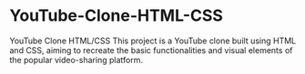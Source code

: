 # YouTube-Clone-HTML-CSS
 YouTube Clone HTML/CSS This project is a YouTube clone built using HTML and CSS, aiming to recreate the basic functionalities and visual elements of the popular video-sharing platform.
